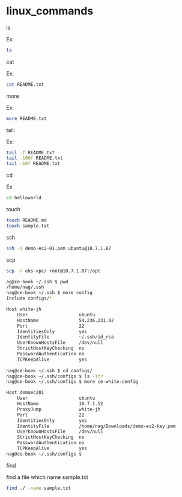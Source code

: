 # linux_commands

ls 

Ex:
```bash
ls
```


cat

Ex: 

```bash
cat README.txt 
```


more 

Ex: 
```bash
more README.txt 
```

tail:

Ex: 
```bash
tail -f README.txt
tail -100f README.txt
tail -10f README.txt 
```

cd

Ex
```bash
cd helloworld
```

touch

```bash
touch README.md
touch sample.txt

```
ssh 
```bash
ssh -i demo-ec2-01.pem ubuntu@10.7.1.87
```

scp 

```bash
scp -r eks-vpc/ root@10.7.1.87:/opt
```
```bash
ag@ce-book ~/.ssh $ pwd
/home/nag/.ssh
nag@ce-book ~/.ssh $ more config
Include configs/*

Host white-jh
    User                   ubuntu 
    HostName               54.236.231.92
    Port                   22
    IdentitiesOnly         yes
    IdentityFile           ~/.ssh/id_rsa
    UserKnownHostsFile     /dev/null
    StrictHostKeyChecking  no
    PasswordAuthentication no
    TCPKeepAlive           yes
    
nag@ce-book ~/.ssh $ cd configs/
nag@ce-book ~/.ssh/configs $ ls -ltr
nag@ce-book ~/.ssh/configs $ more ce-white-config 

Host demoec201
    User                   ubuntu
    HostName               10.7.1.52
    ProxyJump              white-jh
    Port                   22
    IdentitiesOnly         yes
    IdentityFile           /home/nag/Downloads/demo-ec2-key.pem
    UserKnownHostsFile     /dev/null
    StrictHostKeyChecking  no
    PasswordAuthentication no
    TCPKeepAlive           yes
nag@ce-book ~/.ssh/configs $ 
```


find

find a file which name sample.txt

```bash
find ./ -name sample.txt
```
